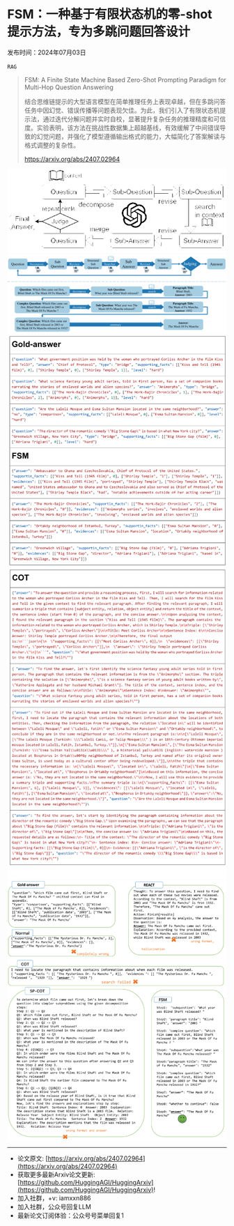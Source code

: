 # FSM：一种基于有限状态机的零-shot 提示方法，专为多跳问题回答设计
发布时间：2024年07月03日

`RAG`
> FSM: A Finite State Machine Based Zero-Shot Prompting Paradigm for Multi-Hop Question Answering
>
> 结合思维链提示的大型语言模型在简单推理任务上表现卓越，但在多跳问答任务中因幻觉、错误传播等问题表现欠佳。为此，我们引入了有限状态机提示法，通过迭代分解问题并实时自校，显著提升复杂任务的推理精度和可信度。实验表明，该方法在挑战性数据集上超越基线，有效缓解了中间错误导致的幻觉问题，并强化了模型遵循输出格式的能力，大幅简化了答案解读与格式调整的复杂性。
>
> https://arxiv.org/abs/2407.02964

![](https://raw.githubusercontent.com/HuggingAGI/HuggingArxiv/main/paper_images/2407.02964/x1.png)
![](https://raw.githubusercontent.com/HuggingAGI/HuggingArxiv/main/paper_images/2407.02964/x2.png)
![](https://raw.githubusercontent.com/HuggingAGI/HuggingArxiv/main/paper_images/2407.02964/x3.png)
![](https://raw.githubusercontent.com/HuggingAGI/HuggingArxiv/main/paper_images/2407.02964/x4.png)
![](https://raw.githubusercontent.com/HuggingAGI/HuggingArxiv/main/paper_images/2407.02964/x5.png)

<hr />

- 论文原文: [https://arxiv.org/abs/2407.02964](https://arxiv.org/abs/2407.02964)
- 获取更多最新Arxiv论文更新: [https://github.com/HuggingAGI/HuggingArxiv](https://github.com/HuggingAGI/HuggingArxiv)!
- 加入社群，+v: iamxxn886
- 加入社群，公众号回复LLM
- 最新论文订阅体验：公众号号菜单回复1